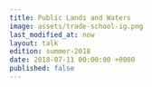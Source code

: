 ```yaml
---
title: Public Lands and Waters
image: assets/trade-school-ig.png
last_modified_at: now
layout: talk
edition: summer-2018
date: 2018-07-11 00:00:00 +0000
published: false
---
```

